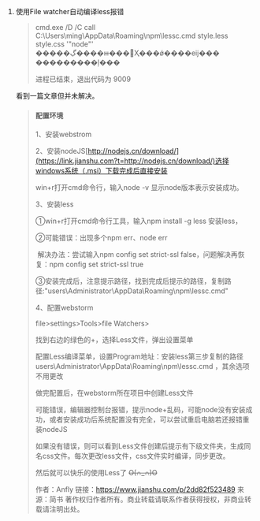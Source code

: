 1. 使用File watcher自动编译less报错

   > cmd.exe /D /C call C:\Users\ming\AppData\Roaming\npm\lessc.cmd style.less style.css
   > '"node"' �����ڲ����ⲿ���Ҳ���ǿ����еĳ���
   > ���������ļ���
   >
   > 进程已结束，退出代码为 9009

   看到一篇文章但并未解决。

   > #### 配置环境 
   >
   > 1、安装webstrom
   >
   > 2、安装nodeJS[http://nodejs.cn/download/](https://link.jianshu.com?t=http://nodejs.cn/download/)选择windows系统（.msi）下载完成后直接安装
   >
   > win+r打开cmd命令行，输入node -v 显示node版本表示安装成功。
   >
   > 3、安装less
   >
   >    ①win+r打开cmd命令行工具，输入npm install -g less 安装less，
   >
   >    ②可能错误：出现多个npm err、node err
   >
   > ​        解决办法：尝试输入npm config set strict-ssl false，问题解决再恢复：npm config set strict-ssl true
   >
   > ​    ③安装完成后，注意提示路径，找到完成后提示的路径，复制路径:"users\Administrator\AppData\Roaming\npm\lessc.cmd"
   >
   > 4、配置webstorm
   >
   > file>settings>Tools>file Watchers>
   >
   > 找到右边的绿色的+，选择Less文件，弹出设置菜单
   >
   > 配置Less编译菜单，设置Program地址：安装less第三步复制的路径users\Administrator\AppData\Roaming\npm\lessc.cmd ，其余选项不用更改
   >
   > 做完配置后，在webstorm所在项目中创建Less文件
   >
   > 可能错误，编辑器控制台报错，提示node+乱码，可能node没有安装成功，或者安装成功后系统配置没有完全，可以尝试重启电脑若还报错重装nodeJS
   >
   > 如果没有错误，则可以看到Less文件创建后提示有下级文件夹，生成同名css文件。每次更改less文件，css文件实时编译，同步更改。
   >
   > 然后就可以快乐的使用Less了   ~~O(∩_∩)O~~
   >
   > 
   >
   > 作者：Anfly
   > 链接：https://www.jianshu.com/p/2dd82f523489
   > 来源：简书
   > 著作权归作者所有。商业转载请联系作者获得授权，非商业转载请注明出处。